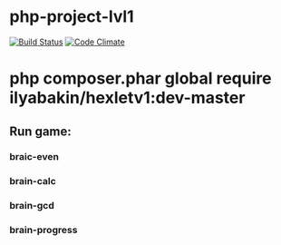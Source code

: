 # php-project-lvl1

[![Build Status](https://travis-ci.org/hexlet-boilerplates/php-package.svg?branch=master)](https://travis-ci.org/IlyaBakin/php-project-lvl1)
[![Code Climate](https://codeclimate.com/github/hexlet-boilerplates/php-package/badges/gpa.svg)](https://codeclimate.com/github/IlyaBakin/php-project-lvl1)

# php composer.phar global require ilyabakin/hexletv1:dev-master

## Run game:

### braic-even 
### brain-calc
### brain-gcd
### brain-progress
